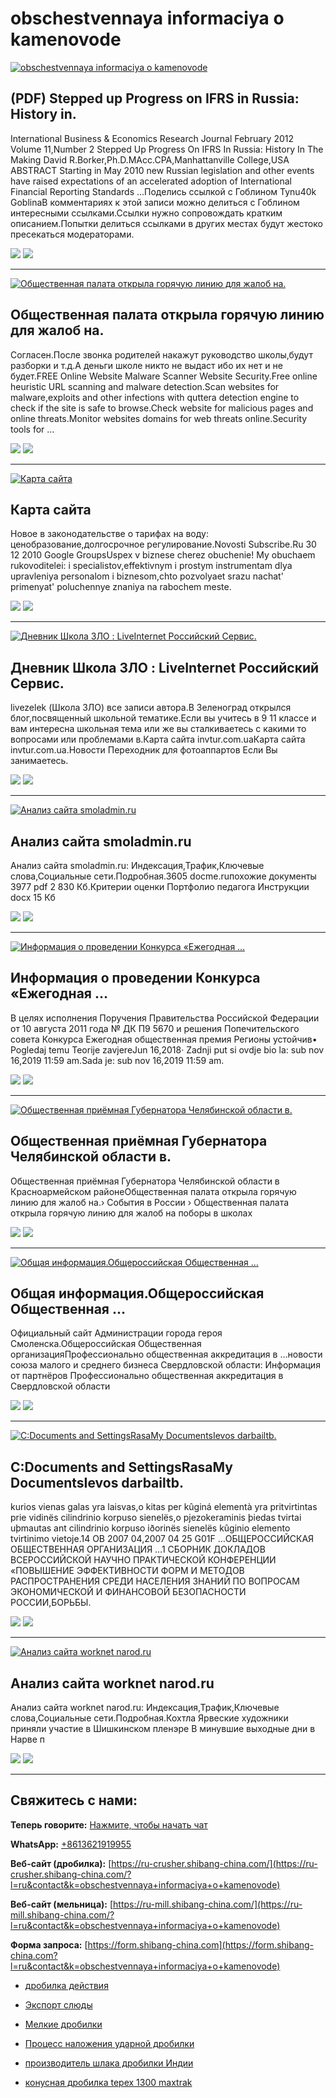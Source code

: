 # obschestvennaya informaciya o kamenovode

<a href="https://swt.shibang-china.com/?l=ru&img&k=obschestvennaya+informaciya+o+kamenovode" target="_blank">![obschestvennaya informaciya o kamenovode](http://static.shibang-china.com/all-800x300/1058.jpg)</a>

## (PDF) Stepped up Progress on IFRS in Russia: History in.
International Business & Economics Research Journal February 2012 Volume 11,Number 2 Stepped Up Progress On IFRS In Russia: History In The Making David R.Borker,Ph.D.MAcc.CPA,Manhattanville College,USA ABSTRACT Starting in May 2010 new Russian legislation and other events have raised expectations of an accelerated adoption of International Financial Reporting Standards …Поделись ссылкой с Гоблином Tynu40k GoblinaВ комментариях к этой записи можно делиться с Гоблином интересными ссылками.Ссылки нужно сопровождать кратким описанием.Попытки делиться ссылками в других местах будут жестоко пресекаться модераторами.


<a href="https://whatsapp.shibangsoft.com/WhatsApp.php" target="_blank" title="WhatsApp">![](http://static.shibang-china.com/icon/whatsapp.png)</a> <a href="https://swt.shibang-china.com/?l=ru&icon&k=obschestvennaya+informaciya+o+kamenovode" target="_blank">![](http://static.shibang-china.com/icon/chat-ru.png)</a>

---

<a href="https://swt.shibang-china.com/?l=ru&img&k=obschestvennaya+informaciya+o+kamenovode" target="_blank">![Общественная палата открыла горячую линию для жалоб на.](http://static.shibang-china.com/all-800x300/1409.jpg)</a>

## Общественная палата открыла горячую линию для жалоб на.
Согласен.После звонка родителей накажут руководство школы,будут разборки и т.д.А деньги школе никто не выдаст ибо их нет и не будет.FREE Online Website Malware Scanner Website Security.Free online heuristic URL scanning and malware detection.Scan websites for malware,exploits and other infections with quttera detection engine to check if the site is safe to browse.Check website for malicious pages and online threats.Monitor websites domains for web threats online.Security tools for …


<a href="https://whatsapp.shibangsoft.com/WhatsApp.php" target="_blank" title="WhatsApp">![](http://static.shibang-china.com/icon/whatsapp.png)</a> <a href="https://swt.shibang-china.com/?l=ru&icon&k=obschestvennaya+informaciya+o+kamenovode" target="_blank">![](http://static.shibang-china.com/icon/chat-ru.png)</a>

---

<a href="https://swt.shibang-china.com/?l=ru&img&k=obschestvennaya+informaciya+o+kamenovode" target="_blank">![Карта сайта](http://static.shibang-china.com/all-800x300/104.jpg)</a>

## Карта сайта
Новое в законодательстве о тарифах на воду: ценобразование,долгосрочное регулирование.Novosti Subscribe.Ru 30 12 2010 Google GroupsUspex v biznese cherez obuchenie! My obuchaem rukovoditelei: i specialistov,effektivnym i prostym instrumentam dlya upravleniya personalom i biznesom,chto pozvolyaet srazu nachat' primenyat' poluchennye znaniya na rabochem meste.


<a href="https://whatsapp.shibangsoft.com/WhatsApp.php" target="_blank" title="WhatsApp">![](http://static.shibang-china.com/icon/whatsapp.png)</a> <a href="https://swt.shibang-china.com/?l=ru&icon&k=obschestvennaya+informaciya+o+kamenovode" target="_blank">![](http://static.shibang-china.com/icon/chat-ru.png)</a>

---

<a href="https://swt.shibang-china.com/?l=ru&img&k=obschestvennaya+informaciya+o+kamenovode" target="_blank">![Дневник Школа ЗЛО : LiveInternet Российский Сервис.](http://static.shibang-china.com/all-800x300/202.jpg)</a>

## Дневник Школа ЗЛО : LiveInternet Российский Сервис.
livezelek (Школа ЗЛО) все записи автора.В Зеленоград открылся блог,посвященный школьной тематике.Если вы учитесь в 9 11 классе и вам интересна школьная тема или же вы сталкиваетесь с какими то вопросами или проблемами в.Карта сайта invtur.com.uaКарта сайта invtur.com.ua.Новости Переходник для фотоаппартов Если Вы занимаетесь.


<a href="https://whatsapp.shibangsoft.com/WhatsApp.php" target="_blank" title="WhatsApp">![](http://static.shibang-china.com/icon/whatsapp.png)</a> <a href="https://swt.shibang-china.com/?l=ru&icon&k=obschestvennaya+informaciya+o+kamenovode" target="_blank">![](http://static.shibang-china.com/icon/chat-ru.png)</a>

---

<a href="https://swt.shibang-china.com/?l=ru&img&k=obschestvennaya+informaciya+o+kamenovode" target="_blank">![Анализ сайта smoladmin.ru](http://static.shibang-china.com/all-800x300/44.jpg)</a>

## Анализ сайта smoladmin.ru
Анализ сайта smoladmin.ru: Индексация,Трафик,Ключевые слова,Социальные сети.Подробная.3605 docme.ruпохожие документы 3977 pdf 2 830 Кб.Критерии оценки Портфолио педагога Инструкции docx 15 Кб


<a href="https://whatsapp.shibangsoft.com/WhatsApp.php" target="_blank" title="WhatsApp">![](http://static.shibang-china.com/icon/whatsapp.png)</a> <a href="https://swt.shibang-china.com/?l=ru&icon&k=obschestvennaya+informaciya+o+kamenovode" target="_blank">![](http://static.shibang-china.com/icon/chat-ru.png)</a>

---

<a href="https://swt.shibang-china.com/?l=ru&img&k=obschestvennaya+informaciya+o+kamenovode" target="_blank">![Информация о проведении Конкурса «Ежегодная …](http://static.shibang-china.com/all-800x300/1429.jpg)</a>

## Информация о проведении Конкурса «Ежегодная …
В целях исполнения Поручения Правительства Российской Федерации от 10 августа 2011 года № ДК П9 5670 и решения Попечительского совета Конкурса Ежегодная общественная премия Регионы устойчив• Pogledaj temu Teorije zavjereJun 16,2018· Zadnji put si ovdje bio la: sub nov 16,2019 11:59 am.Sada je: sub nov 16,2019 11:59 am.


<a href="https://whatsapp.shibangsoft.com/WhatsApp.php" target="_blank" title="WhatsApp">![](http://static.shibang-china.com/icon/whatsapp.png)</a> <a href="https://swt.shibang-china.com/?l=ru&icon&k=obschestvennaya+informaciya+o+kamenovode" target="_blank">![](http://static.shibang-china.com/icon/chat-ru.png)</a>

---

<a href="https://swt.shibang-china.com/?l=ru&img&k=obschestvennaya+informaciya+o+kamenovode" target="_blank">![Общественная приёмная Губернатора Челябинской области в.](http://static.shibang-china.com/all-800x300/79.jpg)</a>

## Общественная приёмная Губернатора Челябинской области в.
Общественная приёмная Губернатора Челябинской области в Красноармейском районеОбщественная палата открыла горячую линию для жалоб на.› События в России › Общественная палата открыла горячую линию для жалоб на поборы в школах


<a href="https://whatsapp.shibangsoft.com/WhatsApp.php" target="_blank" title="WhatsApp">![](http://static.shibang-china.com/icon/whatsapp.png)</a> <a href="https://swt.shibang-china.com/?l=ru&icon&k=obschestvennaya+informaciya+o+kamenovode" target="_blank">![](http://static.shibang-china.com/icon/chat-ru.png)</a>

---

<a href="https://swt.shibang-china.com/?l=ru&img&k=obschestvennaya+informaciya+o+kamenovode" target="_blank">![Общая информация.Общероссийская Общественная …](http://static.shibang-china.com/all-800x300/1414.jpg)</a>

## Общая информация.Общероссийская Общественная …
Официальный сайт Администрации города героя Смоленска.Общероссийская Общественная организацияПрофессионально общественная аккредитация в …новости союза малого и среднего бизнеса Свердловской области: Информация от партнёров Профессионально общественная аккредитация в Свердловской области


<a href="https://whatsapp.shibangsoft.com/WhatsApp.php" target="_blank" title="WhatsApp">![](http://static.shibang-china.com/icon/whatsapp.png)</a> <a href="https://swt.shibang-china.com/?l=ru&icon&k=obschestvennaya+informaciya+o+kamenovode" target="_blank">![](http://static.shibang-china.com/icon/chat-ru.png)</a>

---

<a href="https://swt.shibang-china.com/?l=ru&img&k=obschestvennaya+informaciya+o+kamenovode" target="_blank">![C:Documents and SettingsRasaMy DocumentsIevos darbailtb.](http://static.shibang-china.com/all-800x300/629.jpg)</a>

## C:Documents and SettingsRasaMy DocumentsIevos darbailtb.
kurios vienas galas yra laisvas,o kitas per kûginá elementà yra pritvirtintas prie vidinës cilindrinio korpuso sienelës,o pjezokeraminis þiedas tvirtai uþmautas ant cilindrinio korpuso iðorinës sienelës kûginio elemento tvirtinimo vietoje.14 OB 2007 04,2007 04 25 G01F …ОБЩЕРОССИЙСКАЯ ОБЩЕСТВЕННАЯ ОРГАНИЗАЦИЯ …1 СБОРНИК ДОКЛАДОВ ВСЕРОССИЙСКОЙ НАУЧНО ПРАКТИЧЕСКОЙ КОНФЕРЕНЦИИ «ПОВЫШЕНИЕ ЭФФЕКТИВНОСТИ ФОРМ И МЕТОДОВ РАСПРОСТРАНЕНИЯ СРЕДИ НАСЕЛЕНИЯ ЗНАНИЙ ПО ВОПРОСАМ ЭКОНОМИЧЕСКОЙ И ФИНАНСОВОЙ БЕЗОПАСНОСТИ РОССИИ,БОРЬБЫ.


<a href="https://whatsapp.shibangsoft.com/WhatsApp.php" target="_blank" title="WhatsApp">![](http://static.shibang-china.com/icon/whatsapp.png)</a> <a href="https://swt.shibang-china.com/?l=ru&icon&k=obschestvennaya+informaciya+o+kamenovode" target="_blank">![](http://static.shibang-china.com/icon/chat-ru.png)</a>

---

<a href="https://swt.shibang-china.com/?l=ru&img&k=obschestvennaya+informaciya+o+kamenovode" target="_blank">![Анализ сайта worknet narod.ru](http://static.shibang-china.com/all-800x300/380.jpg)</a>

## Анализ сайта worknet narod.ru
Анализ сайта worknet narod.ru: Индексация,Трафик,Ключевые слова,Социальные сети.Подробная.Кохтла Ярвеские художники приняли участие в Шишкинском пленэре В минувшие выходные дни в Нарве п


<a href="https://whatsapp.shibangsoft.com/WhatsApp.php" target="_blank" title="WhatsApp">![](http://static.shibang-china.com/icon/whatsapp.png)</a> <a href="https://swt.shibang-china.com/?l=ru&icon&k=obschestvennaya+informaciya+o+kamenovode" target="_blank">![](http://static.shibang-china.com/icon/chat-ru.png)</a>

---
## Свяжитесь с нами:

**Теперь говорите:** [Нажмите, чтобы начать чат](https://swt.shibang-china.com?l=ru&contact&k=obschestvennaya+informaciya+o+kamenovode)

**WhatsApp:**  [+8613621919955](https://whatsapp.shibangsoft.com/WhatsApp.php)

**Веб-сайт (дробилка):** [https://ru-crusher.shibang-china.com/](https://ru-crusher.shibang-china.com/?l=ru&contact&k=obschestvennaya+informaciya+o+kamenovode)

**Веб-сайт (мельница):** [https://ru-mill.shibang-china.com/](https://ru-mill.shibang-china.com/?l=ru&contact&k=obschestvennaya+informaciya+o+kamenovode)

**Форма запроса:** [https://form.shibang-china.com](https://form.shibang-china.com?l=ru&contact&k=obschestvennaya+informaciya+o+kamenovode)

* [дробилка действия](../16/%D0%B4%D1%80%D0%BE%D0%B1%D0%B8%D0%BB%D0%BA%D0%B0%20%D0%B4%D0%B5%D0%B9%D1%81%D1%82%D0%B2%D0%B8%D1%8F.md)

* [Экспорт слюды](../19/%D0%AD%D0%BA%D1%81%D0%BF%D0%BE%D1%80%D1%82%20%D1%81%D0%BB%D1%8E%D0%B4%D1%8B.md)

* [Мелкие дробилки](../20/%D0%9C%D0%B5%D0%BB%D0%BA%D0%B8%D0%B5%20%D0%B4%D1%80%D0%BE%D0%B1%D0%B8%D0%BB%D0%BA%D0%B8.md)

* [Процесс наложения ударной дробилки](../20/%D0%9F%D1%80%D0%BE%D1%86%D0%B5%D1%81%D1%81%20%D0%BD%D0%B0%D0%BB%D0%BE%D0%B6%D0%B5%D0%BD%D0%B8%D1%8F%20%D1%83%D0%B4%D0%B0%D1%80%D0%BD%D0%BE%D0%B9%20%D0%B4%D1%80%D0%BE%D0%B1%D0%B8%D0%BB%D0%BA%D0%B8.md)

* [производитель шлака дробилки Индии](../17/%D0%BF%D1%80%D0%BE%D0%B8%D0%B7%D0%B2%D0%BE%D0%B4%D0%B8%D1%82%D0%B5%D0%BB%D1%8C%20%D1%88%D0%BB%D0%B0%D0%BA%D0%B0%20%D0%B4%D1%80%D0%BE%D0%B1%D0%B8%D0%BB%D0%BA%D0%B8%20%D0%98%D0%BD%D0%B4%D0%B8%D0%B8.md)

* [конусная дробилка tepex 1300 maxtrak](../16/%D0%BA%D0%BE%D0%BD%D1%83%D1%81%D0%BD%D0%B0%D1%8F%20%D0%B4%D1%80%D0%BE%D0%B1%D0%B8%D0%BB%D0%BA%D0%B0%20tepex%201300%20maxtrak.md)
